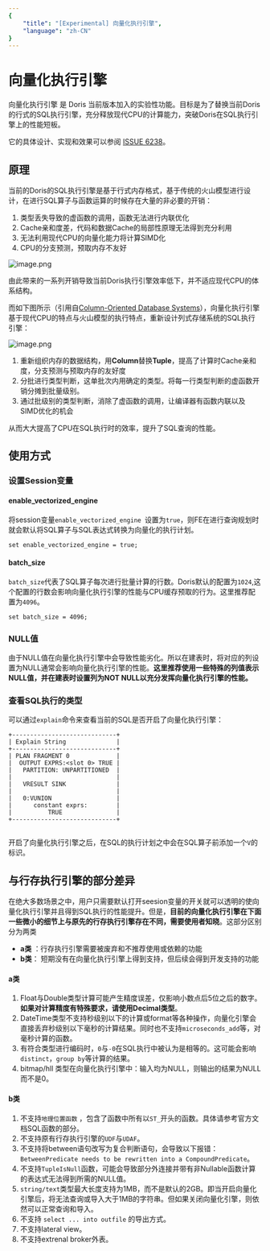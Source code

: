 ```yaml
---
{
    "title": "[Experimental] 向量化执行引擎",
    "language": "zh-CN"
}
---
```


<!-- 
Licensed to the Apache Software Foundation (ASF) under one
or more contributor license agreements.  See the NOTICE file
distributed with this work for additional information
regarding copyright ownership.  The ASF licenses this file
to you under the Apache License, Version 2.0 (the
"License"); you may not use this file except in compliance
with the License.  You may obtain a copy of the License at

  http://www.apache.org/licenses/LICENSE-2.0

Unless required by applicable law or agreed to in writing,
software distributed under the License is distributed on an
"AS IS" BASIS, WITHOUT WARRANTIES OR CONDITIONS OF ANY
KIND, either express or implied.  See the License for the
specific language governing permissions and limitations
under the License.
-->

# 向量化执行引擎

向量化执行引擎 是 Doris 当前版本加入的实验性功能。目标是为了替换当前Doris的行式的SQL执行引擎，充分释放现代CPU的计算能力，突破Doris在SQL执行引擎上的性能短板。

它的具体设计、实现和效果可以参阅 [ISSUE 6238](https://github.com/apache/incubator-doris/issues/6238)。


## 原理

当前的Doris的SQL执行引擎是基于行式内存格式，基于传统的火山模型进行设计，在进行SQL算子与函数运算的时候存在大量的非必要的开销：
1. 类型丢失导致的虚函数的调用，函数无法进行内联优化
2. Cache亲和度差，代码和数据Cache的局部性原理无法得到充分利用
3. 无法利用现代CPU的向量化能力将计算SIMD化
4. CPU的分支预测，预取内存不友好 

![image.png](/images/vectorized-execution-engine1.png)

由此带来的一系列开销导致当前Doris执行引擎效率低下，并不适应现代CPU的体系结构。


而如下图所示（引用自[Column-Oriented
Database Systems](https://web.stanford.edu/class/cs346/2015/notes/old/column.pdf)），向量化执行引擎基于现代CPU的特点与火山模型的执行特点，重新设计列式存储系统的SQL执行引擎：

![image.png](/images/vectorized-execution-engine2.png)

1. 重新组织内存的数据结构，用**Column**替换**Tuple**，提高了计算时Cache亲和度，分支预测与预取内存的友好度
2. 分批进行类型判断，这单批次内用确定的类型。将每一行类型判断的虚函数开销分摊到批量级别。
3. 通过批级别的类型判断，消除了虚函数的调用，让编译器有函数内联以及SIMD优化的机会

从而大大提高了CPU在SQL执行时的效率，提升了SQL查询的性能。

## 使用方式

### 设置Session变量

#### enable_vectorized_engine
将session变量`enable_vectorized_engine `设置为`true`，则FE在进行查询规划时就会默认将SQL算子与SQL表达式转换为向量化的执行计划。

```
set enable_vectorized_engine = true;
```

#### batch_size
`batch_size`代表了SQL算子每次进行批量计算的行数。Doris默认的配置为`1024`,这个配置的行数会影响向量化执行引擎的性能与CPU缓存预取的行为。这里推荐配置为`4096`。

```
set batch_size = 4096;
```

### NULL值
由于NULL值在向量化执行引擎中会导致性能劣化。所以在建表时，将对应的列设置为NULL通常会影响向量化执行引擎的性能。**这里推荐使用一些特殊的列值表示NULL值，并在建表时设置列为NOT NULL以充分发挥向量化执行引擎的性能。**

### 查看SQL执行的类型

可以通过`explain`命令来查看当前的SQL是否开启了向量化执行引擎：

```
+-----------------------------+
| Explain String              |
+-----------------------------+
| PLAN FRAGMENT 0             |
|  OUTPUT EXPRS:<slot 0> TRUE |
|   PARTITION: UNPARTITIONED  |
|                             |
|   VRESULT SINK              |
|                             |
|   0:VUNION                  |
|      constant exprs:        |
|          TRUE               |
+-----------------------------+
                                       
```
开启了向量化执行引擎之后，在SQL的执行计划之中会在SQL算子前添加一个`V`的标识。

## 与行存执行引擎的部分差异

在绝大多数场景之中，用户只需要默认打开seesion变量的开关就可以透明的使向量化执行引擎并且得到SQL执行的性能提升。但是，**目前的向量化执行引擎在下面一些微小的细节上与原先的行存执行引擎存在不同，需要使用者知晓**。这部分区别分为两类

* **a类** ：行存执行引擎需要被废弃和不推荐使用或依赖的功能
* **b类**： 短期没有在向量化执行引擎上得到支持，但后续会得到开发支持的功能


#### a类
1. Float与Double类型计算可能产生精度误差，仅影响小数点后5位之后的数字。**如果对计算精度有特殊要求，请使用Decimal类型**。
2. DateTime类型不支持秒级别以下的计算或format等各种操作，向量化引擎会直接丢弃秒级别以下毫秒的计算结果。同时也不支持`microseconds_add`等，对毫秒计算的函数。
3. 有符合类型进行编码时，`0`与`-0`在SQL执行中被认为是相等的。这可能会影响`distinct`，`group by`等计算的结果。
4. bitmap/hll 类型在向量化执行引擎中：输入均为NULL，则输出的结果为NULL而不是0。

#### b类
1. 不支持`地理位置函数` ，包含了函数中所有以`ST_`开头的函数。具体请参考官方文档SQL函数的部分。
2. 不支持原有行存执行引擎的`UDF`与`UDAF`。
3. 不支持将between语句改写为复合判断语句，会导致以下报错：`BetweenPredicate needs to be rewritten into a CompoundPredicate`。
4. 不支持`TupleIsNull`函数，可能会导致部分外连接并带有非Nullable函数计算的表达式无法得到所需的NULL值。
5. `string/text`类型最大长度支持为1MB，而不是默认的2GB。即当开启向量化引擎后，将无法查询或导入大于1MB的字符串。但如果关闭向量化引擎，则依然可以正常查询和导入。
6. 不支持 `select ... into outfile` 的导出方式。
7. 不支持lateral view。
8. 不支持extrenal broker外表。
